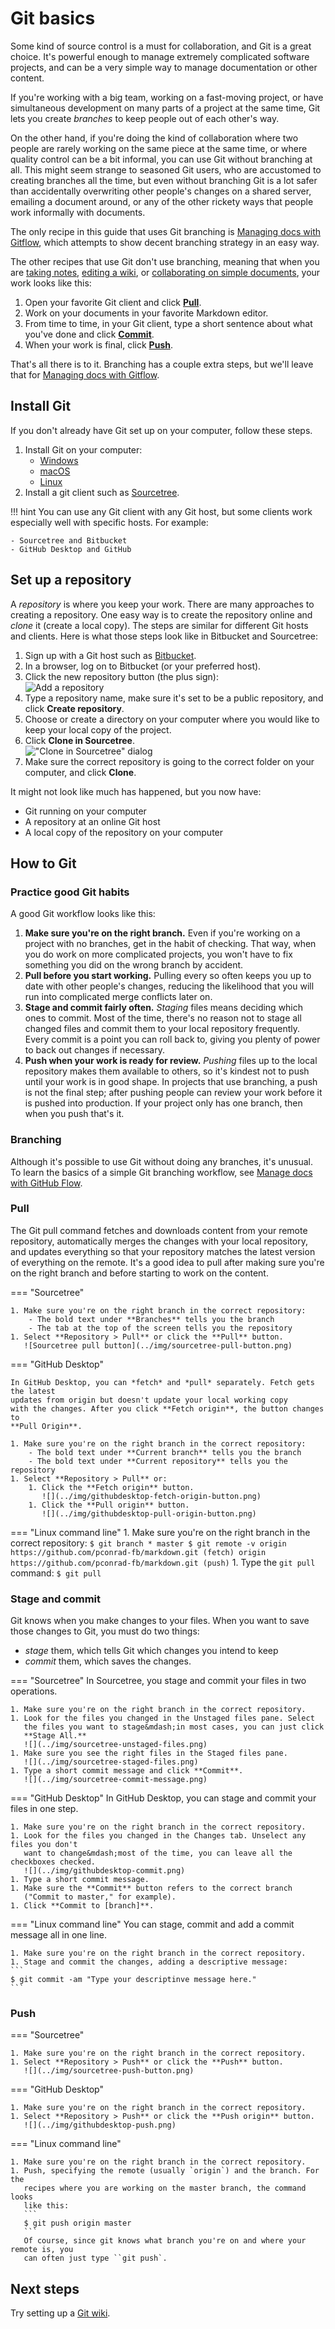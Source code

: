 # Git basics

Some kind of source control is a must for collaboration, and Git is a great choice. It's powerful enough to manage extremely complicated software projects, and can be a very simple way to manage documentation or other content. 

If you're working with a big team, working on a fast-moving project, or have simultaneous development on many parts of a project at the same time, Git lets you create *branches* to keep people out of each other's way. 

On the other hand, if you're doing the kind of collaboration where two people are rarely working on the same piece at the same time, or where quality control can be a bit informal, you can use Git without branching at all. This might seem strange to seasoned Git users, who are accustomed to creating branches all the time, but even without branching Git is a lot safer than accidentally overwriting other people's changes on a shared server, emailing a document around, or any of the other rickety ways that people work informally with documents.

The only recipe in this guide that uses Git branching is [Managing docs with Gitflow](/recipes/recipes-gitflow/), which attempts to show decent branching strategy in an easy way.

The other recipes that use Git don't use branching, meaning that when you are [taking notes](../../recipes/recipes-notes), [editing a wiki](../../recipes/recipes-git-wiki), or [collaborating on simple documents](../../recipes/recipes-distributed-workflow), your work looks like this:

1. Open your favorite Git client and click [**Pull**](#pull).
2. Work on your documents in your favorite Markdown editor.
3. From time to time, in your Git client, type a short sentence about what you've done and click [**Commit**](#stage-and-commit).
4. When your work is final, click [**Push**](#push).

That's all there is to it. Branching has a couple extra steps, but we'll leave that for  [Managing docs with Gitflow](/recipes/recipes-gitflow/). 


## Install Git

If you don't already have Git set up on your computer, follow these steps.


1. Install Git on your computer:
    - [Windows](https://git-scm.com/download/win)
    - [macOS](https://git-scm.com/download/mac)
    - [Linux](https://git-scm.com/download/linux)
1. Install a git client such as  [Sourcetree](https://www.sourcetreeapp.com/).

!!! hint
    You can use any Git client with any Git host, but some clients work especially well
    with specific hosts. For example:
    
    - Sourcetree and Bitbucket
    - GitHub Desktop and GitHub


## Set up a repository

A *repository* is where you keep your work. There are many approaches to creating a repository. One easy way is to create the repository online  and *clone* it (create a local copy). The steps are similar for different Git hosts and clients. Here is what those steps look like in Bitbucket and Sourcetree:

1. Sign up with a Git host such as [Bitbucket](https://bitbucket.org/).
2. In a browser, log on to Bitbucket (or your preferred host).
2. Click the new repository button (the plus sign):  
   ![Add a repository](../img/recipes-git-repo-bb-add.png)
3. Type a repository name, make sure it's set to be a public repository, and 
   click **Create repository**.
4. Choose or create a directory on your computer where you would like to keep your local 
copy of the project.
5. Click **Clone in Sourcetree**.  
   !["Clone in Sourcetree" dialog](../img/recipes-git-wiki-bb-clone.png)
6. Make sure the correct repository is going to the correct folder on your computer,
   and click **Clone**.

It might not look like much has happened, but you now have:

- Git running on your computer
- A repository at an online Git host
- A local copy of the repository on your computer

## How to Git

### Practice good Git habits

A good Git workflow looks like this:

1. **Make sure you're on the right branch.** Even if you're working on a project with no branches, get in the habit of checking. That way, when you do work on more complicated projects, you won't have to fix something you did on the wrong branch by accident.
2. **Pull before you start working.** Pulling every so often keeps you up to date with other people's changes, reducing the likelihood that you will run into complicated merge conflicts later on. 
3. **Stage and commit fairly often.** *Staging* files means deciding which ones to commit. Most of the time, there's no reason not to stage all changed files and commit them to your local repository frequently. Every commit is a point you can roll back to, giving you plenty of power to back out changes if necessary.
4. **Push when your work is ready for review.** *Pushing* files up to the local repository makes them available to others, so it's kindest not to push until your work is in good shape. In projects that use branching, a push is not the final step; after pushing people can review your work before it is pushed into production. If your project only has one branch, then when you push that's it.

### Branching

Although it's possible to use Git without doing any branches, it's unusual. To learn the basics of a simple Git branching workflow, see [Manage docs with GitHub Flow](../../recipes/recipes-gitflow/).


### Pull

The Git pull command fetches and downloads content from your remote repository, automatically merges the changes with your local repository, and updates everything so that your repository matches the latest version of everything on the remote. It's a good idea to pull after making sure you're on the right branch and before starting to work on the content. 

=== "Sourcetree"

    1. Make sure you're on the right branch in the correct repository:
        - The bold text under **Branches** tells you the branch
        - The tab at the top of the screen tells you the repository
    1. Select **Repository > Pull** or click the **Pull** button.  
       ![Sourcetree pull button](../img/sourcetree-pull-button.png)

=== "GitHub Desktop"

    In GitHub Desktop, you can *fetch* and *pull* separately. Fetch gets the latest
    updates from origin but doesn't update your local working copy
    with the changes. After you click **Fetch origin**, the button changes to 
    **Pull Origin**.
    
    1. Make sure you're on the right branch in the correct repository:
        - The bold text under **Current branch** tells you the branch
        - The bold text under **Current repository** tells you the repository
    1. Select **Repository > Pull** or:  
        1. Click the **Fetch origin** button.  
           ![](../img/githubdesktop-fetch-origin-button.png)  
        1. Click the **Pull origin** button.  
           ![](../img/githubdesktop-pull-origin-button.png)  

=== "Linux command line"
    1. Make sure you're on the right branch in the correct repository:
    ```
    $ git branch
    * master
    $ git remote -v
    origin	https://github.com/pconrad-fb/markdown.git (fetch)
    origin	https://github.com/pconrad-fb/markdown.git (push)
    ```
    1. Type the `git pull` command:
    ```
    $ git pull
    ```

### Stage and commit

Git knows when you make changes to your files. When you want to save those changes to Git, you must do two things:

- *stage* them, which tells Git which changes you intend to keep
- *commit* them, which saves the changes.

=== "Sourcetree"
    In Sourcetree, you stage and commit your files in two operations.
    
    1. Make sure you're on the right branch in the correct repository.
    1. Look for the files you changed in the Unstaged files pane. Select
       the files you want to stage&mdash;in most cases, you can just click 
       **Stage All.**  
       ![](../img/sourcetree-unstaged-files.png)
    1. Make sure you see the right files in the Staged files pane.  
       ![](../img/sourcetree-staged-files.png)
    1. Type a short commit message and click **Commit**.  
       ![](../img/sourcetree-commit-message.png)

=== "GitHub Desktop"
    In GitHub Desktop, you can stage and commit your files in one step.
    
    1. Make sure you're on the right branch in the correct repository.
    1. Look for the files you changed in the Changes tab. Unselect any files you don't
       want to change&mdash;most of the time, you can leave all the checkboxes checked.  
       ![](../img/githubdesktop-commit.png)
    1. Type a short commit message.
    1. Make sure the **Commit** button refers to the correct branch
       ("Commit to master," for example).
    1. Click **Commit to [branch]**.

=== "Linux command line"
    You can stage, commit and add a commit message all in one line.
    
    1. Make sure you're on the right branch in the correct repository.
    1. Stage and commit the changes, adding a descriptive message:
    ```
    $ git commit -am "Type your descriptinve message here."
    ```


### Push

=== "Sourcetree"
    
    1. Make sure you're on the right branch in the correct repository.  
    1. Select **Repository > Push** or click the **Push** button.  
       ![](../img/sourcetree-push-button.png)


=== "GitHub Desktop"
     
    1. Make sure you're on the right branch in the correct repository.
    1. Select **Repository > Push** or click the **Push origin** button.  
       ![](../img/githubdesktop-push.png)

=== "Linux command line"

    1. Make sure you're on the right branch in the correct repository.
    1. Push, specifying the remote (usually `origin`) and the branch. For the 
       recipes where you are working on the master branch, the command looks
       like this:
       ```
       $ git push origin master
       ```
       Of course, since git knows what branch you're on and where your remote is, you
       can often just type ``git push`.



## Next steps

Try setting up a [Git wiki](../recipes-git-wiki).